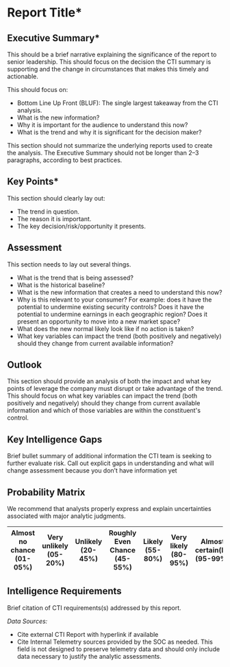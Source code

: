 # Report Title*

## Executive Summary*

This should be a brief narrative explaining the significance of the report to senior leadership. This should focus on the decision the CTI summary is supporting and the change in circumstances that makes this timely and actionable.

This should focus on:

* Bottom Line Up Front (BLUF): The single largest takeaway from the CTI analysis.
* What is the new information?
* Why it is important for the audience to understand this now?
* What is the trend and why it is significant for the decision maker?

This section should not summarize the underlying reports used to create the analysis.
The Executive Summary should not be longer than 2–3 paragraphs, according to best practices.

## Key Points*

This section should clearly lay out:

* The trend in question.
* The reason it is important.
* The key decision/risk/opportunity it presents.

## Assessment

This section needs to lay out several things.

* What is the trend that is being assessed?
* What is the historical baseline?
* What is the new information that creates a need to understand this now?
* Why is this relevant to your consumer? For example: does it have the potential to undermine existing security controls? Does it have the potential to undermine earnings in each geographic region? Does it present an opportunity to move into a new market space?
* What does the new normal likely look like if no action is taken?
* What key variables can impact the trend (both positively and negatively) should they change from current available information?

## Outlook

This section should provide an analysis of both the impact and what key points of leverage the company must disrupt or take advantage of the trend. This should focus on what key variables can impact the trend (both positively and negatively) should they change from current available information and which of those variables are within the constituent's control.

## Key Intelligence Gaps

Brief bullet summary of additional information the CTI team is seeking to further evaluate risk. Call out explicit gaps in understanding and what will change assessment because you don’t have information yet

## Probability Matrix

We recommend that analysts properly express and explain uncertainties associated with major analytic judgments.

|Almost no chance (01-05%)|Very unlikely (05-20%)|Unlikely (20-45%)|Roughly Even Chance (45-55%)|Likely (55-80%)|Very likely (80-95%)|Almost certain(ly) (95-99%)|
|---|---|---|---|---|---|---|


## Intelligence Requirements

Brief citation of CTI requirements(s) addressed by this report.

*Data Sources:*

* Cite external CTI Report with hyperlink if available
* Cite Internal Telemetry sources provided by the SOC as needed. This field is not designed to preserve telemetry data and should only include data necessary to justify the analytic assessments.
